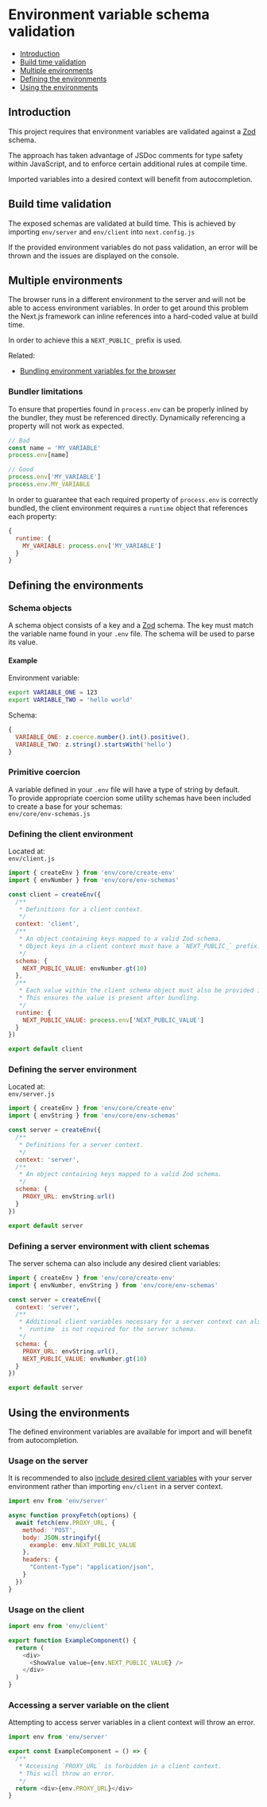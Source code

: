 # Environment variable schema validation

- [Introduction](#introduction)
- [Build time validation](#build-time-validation)
- [Multiple environments](#multiple-environments)
- [Defining the environments](#defining-the-environments)
- [Using the environments](#using-the-environments)

## Introduction

This project requires that environment variables are validated against a [Zod](https://zod.dev/) schema.

The approach has taken advantage of JSDoc comments for type safety within JavaScript, and to enforce certain additional rules at compile time.

Imported variables into a desired context will benefit from autocompletion.

## Build time validation

The exposed schemas are validated at build time. This is achieved by importing `env/server` and `env/client` into `next.config.js`

If the provided environment variables do not pass validation, an error will be thrown and the issues are displayed on the console.

## Multiple environments

The browser runs in a different environment to the server and will not be able to access environment variables. In order to get around this problem the Next.js framework can inline references into a hard-coded value at build time.

In order to achieve this a `NEXT_PUBLIC_` prefix is used.

Related:

- [Bundling environment variables for the browser](https://nextjs.org/docs/pages/building-your-application/configuring/environment-variables#bundling-environment-variables-for-the-browser)

### Bundler limitations

To ensure that properties found in `process.env` can be properly inlined by the bundler, they must be referenced directly. Dynamically referencing a property will not work as expected.

```js
// Bad
const name = 'MY_VARIABLE'
process.env[name]

// Good
process.env['MY_VARIABLE']
process.env.MY_VARIABLE
```

In order to guarantee that each required property of `process.env` is correctly bundled, the client environment requires a `runtime` object that references each property:

```js
{
  runtime: {
    MY_VARIABLE: process.env['MY_VARIABLE']
  }
}
```

## Defining the environments

### Schema objects

A schema object consists of a key and a [Zod](https://zod.dev) schema. The key must match the variable name found in your `.env` file. The schema will be used to parse its value.

#### Example

Environment variable:

```bash
export VARIABLE_ONE = 123
export VARIABLE_TWO = 'hello world'
```

Schema:

```js
{
  VARIABLE_ONE: z.coerce.number().int().positive(),
  VARIABLE_TWO: z.string().startsWith('hello')
}
```

### Primitive coercion

A variable defined in your `.env` file will have a type of string by default.  
To provide appropriate coercion some utility schemas have been included to create a base for your schemas:  
`env/core/env-schemas.js`

### Defining the client environment

Located at:  
`env/client.js`

```js
import { createEnv } from 'env/core/create-env'
import { envNumber } from 'env/core/env-schemas'

const client = createEnv({
  /**
   * Definitions for a client context.
   */
  context: 'client',
  /**
   * An object containing keys mapped to a valid Zod schema.
   * Object keys in a client context must have a `NEXT_PUBLIC_` prefix.
   */
  schema: {
    NEXT_PUBLIC_VALUE: envNumber.gt(10)
  },
  /**
   * Each value within the client schema object must also be provided in the runtime object.
   * This ensures the value is present after bundling.
   */
  runtime: {
    NEXT_PUBLIC_VALUE: process.env['NEXT_PUBLIC_VALUE']
  }
})

export default client
```

### Defining the server environment

Located at:  
`env/server.js`

```js
import { createEnv } from 'env/core/create-env'
import { envString } from 'env/core/env-schemas'

const server = createEnv({
  /**
   * Definitions for a server context.
   */
  context: 'server',
  /**
   * An object containing keys mapped to a valid Zod schema.
   */
  schema: {
    PROXY_URL: envString.url()
  }
})

export default server
```

### Defining a server environment with client schemas

The server schema can also include any desired client variables:

```js
import { createEnv } from 'env/core/create-env'
import { envNumber, envString } from 'env/core/env-schemas'

const server = createEnv({
  context: 'server',
  /**
   * Additional client variables necessary for a server context can also be included here.
   * `runtime` is not required for the server schema.
   */
  schema: {
    PROXY_URL: envString.url(),
    NEXT_PUBLIC_VALUE: envNumber.gt(10)
  }
})

export default server
```

## Using the environments

The defined environment variables are available for import and will benefit from autocompletion.

### Usage on the server

It is recommended to also [include desired client variables](#defining-a-server-environment-with-client-schemas) with your server environment rather than importing `env/client` in a server context.

```js
import env from 'env/server'

async function proxyFetch(options) {
  await fetch(env.PROXY_URL, {
    method: 'POST',
    body: JSON.stringify({
      example: env.NEXT_PUBLIC_VALUE
    },
    headers: {
      "Content-Type": "application/json",
    }
  })
}
```

### Usage on the client

```js
import env from 'env/client'

export function ExampleComponent() {
  return (
    <div>
      <ShowValue value={env.NEXT_PUBLIC_VALUE} />
    </div>
  )
}
```

### Accessing a server variable on the client

Attempting to access server variables in a client context will throw an error.

```js
import env from 'env/server'

export const ExampleComponent = () => {
  /**
   * Accessing `PROXY_URL` is forbidden in a client context.
   * This will throw an error.
   */
  return <div>{env.PROXY_URL}</div>
}
```
